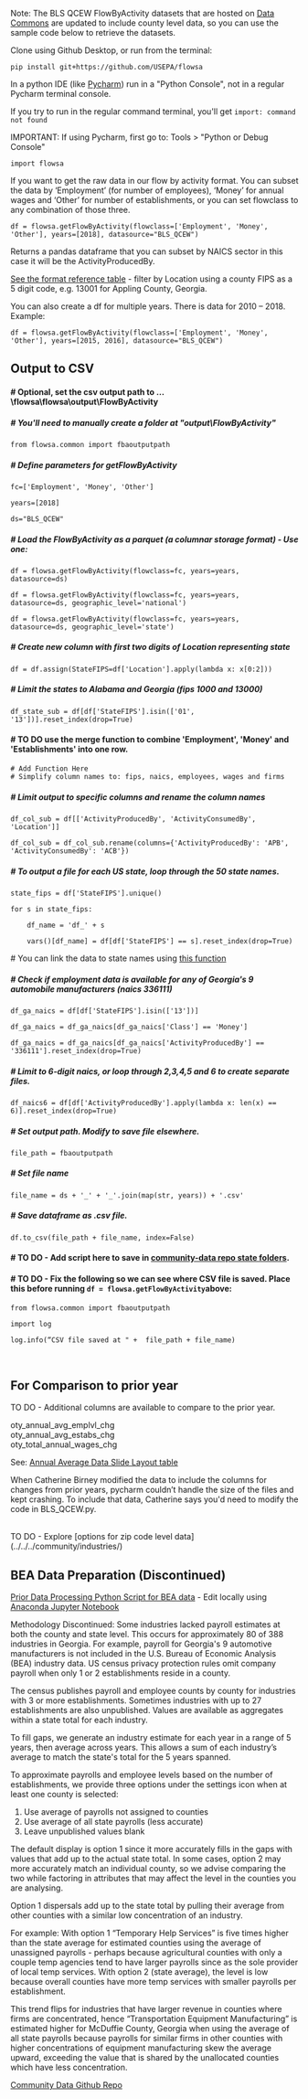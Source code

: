 

Note: The BLS QCEW FlowByActivity datasets that are hosted on [Data Commons](https://datacommons.org/) are updated to include county level data, so you can use the sample code below to retrieve the datasets.  


Clone using Github Desktop, or run from the terminal:

	pip install git+https://github.com/USEPA/flowsa

	 

In a python IDE (like [Pycharm](https://www.jetbrains.com/pycharm/)) run in a "Python Console", not in a regular Pycharm terminal console.  

If you try to run in the regular command terminal, you'll get `import: command not found`  

IMPORTANT: If using Pycharm, first go to: Tools > "Python or Debug Console"  

	import flowsa

	 

If you want to get the raw data in our flow by activity format. You can subset the data by ‘Employment’ (for number of employees),  ‘Money’ for annual wages and ‘Other’ for number of establishments, or you can set flowclass to any combination of those three. 

	 

	df = flowsa.getFlowByActivity(flowclass=['Employment', 'Money', 'Other'], years=[2018], datasource="BLS_QCEW")

	 

Returns a pandas dataframe that you can subset by NAICS sector in this case it will be the ActivityProducedBy.  

[See the format reference table](https://github.com/USEPA/flowsa/blob/master/format%20specs/FlowByActivity.md) - filter by Location using a county FIPS  as a 5 digit code, e.g. 13001 for Appling County, Georgia.  

You can also create a df for multiple years. There is data for 2010 – 2018. Example:  

	df = flowsa.getFlowByActivity(flowclass=['Employment', 'Money', 'Other'], years=[2015, 2016], datasource="BLS_QCEW")


## Output to CSV

#### # Optional, set the csv output path to …\flowsa\flowsa\output\FlowByActivity
##### # You'll need to manually create a folder at "output\FlowByActivity"

	from flowsa.common import fbaoutputpath  

 
##### # Define parameters for getFlowByActivity

	fc=['Employment', 'Money', 'Other']

	years=[2018]

	ds="BLS_QCEW"

 
##### # Load the FlowByActivity as a parquet (a columnar storage format) - Use one:

	df = flowsa.getFlowByActivity(flowclass=fc, years=years, datasource=ds)

	df = flowsa.getFlowByActivity(flowclass=fc, years=years, datasource=ds, geographic_level='national')

	df = flowsa.getFlowByActivity(flowclass=fc, years=years, datasource=ds, geographic_level='state')

##### # Create new column with first two digits of Location representing state

	df = df.assign(StateFIPS=df['Location'].apply(lambda x: x[0:2]))

##### # Limit the states to Alabama and Georgia (fips 1000 and 13000)

	df_state_sub = df[df['StateFIPS'].isin(['01', '13'])].reset_index(drop=True)

#### # TO DO use the merge function to combine 'Employment', 'Money' and 'Establishments' into one row.

	# Add Function Here
	# Simplify column names to: fips, naics, employees, wages and firms

##### # Limit output to specific columns and rename the column names

	df_col_sub = df[['ActivityProducedBy', 'ActivityConsumedBy', 'Location']]

	df_col_sub = df_col_sub.rename(columns={'ActivityProducedBy': 'APB', 'ActivityConsumedBy': 'ACB'})

##### # To output a file for each US state, loop through the 50 state names.

	state_fips = df['StateFIPS'].unique()

	for s in state_fips:

	    df_name = 'df_' + s

    	vars()[df_name] = df[df['StateFIPS'] == s].reset_index(drop=True)

\# You can link the data to state names using [this function](https://github.com/USEPA/flowsa/blob/master/flowsa/common.py#L374)


##### # Check if employment data is available for any of Georgia's 9 automobile manufacturers (naics 336111)

	df_ga_naics = df[df['StateFIPS'].isin(['13'])]

	df_ga_naics = df_ga_naics[df_ga_naics['Class'] == 'Money']

	df_ga_naics = df_ga_naics[df_ga_naics['ActivityProducedBy'] == '336111'].reset_index(drop=True)

##### # Limit to 6-digit naics, or loop through 2,3,4,5 and 6 to create separate files.

	df_naics6 = df[df['ActivityProducedBy'].apply(lambda x: len(x) == 6)].reset_index(drop=True)


##### # Set output path. Modify to save file elsewhere.

	file_path = fbaoutputpath

##### # Set file name

	file_name = ds + '_' + '_'.join(map(str, years)) + '.csv'


##### # Save dataframe as .csv file.

	df.to_csv(file_path + file_name, index=False)

#### # TO DO - Add script here to save in [community-data repo state folders](https://github.com/modelearth/community-data/tree/master/us/state).  

#### # TO DO - Fix the following so we can see where CSV file is saved.  Place this before running `df = flowsa.getFlowByActivity`above:

	from flowsa.common import fbaoutputpath

	import log

	log.info(“CSV file saved at " +  file_path + file_name)



<br>

## For Comparison to prior year

TO DO - Additional columns are available to compare to the prior year.  

oty_annual_avg_emplvl_chg  
oty_annual_avg_estabs_chg  
oty_total_annual_wages_chg 

See: [Annual Average Data Slide Layout table](https://data.bls.gov/cew/doc/access/csv_data_slices.htm)  

When Catherine Birney modified the data to include the columns for changes from prior years, pycharm couldn’t handle the size of the files and kept crashing. To include that data, Catherine says you'd need to modify the code in BLS_QCEW.py.  



<br>
TO DO - Explore [options for zip code level data](../../../community/industries/)  


<br>

## BEA Data Preparation (Discontinued) 

[Prior Data Processing Python Script for BEA data](https://github.com/modelearth/community-data/blob/master/process/python/us_econ.ipynb) - Edit locally using [Anaconda Jupyter Notebook](https://jupyter.org/install)  

Methodology Discontinued: Some industries lacked payroll estimates at both the county and state level.  This occurs for approximately 80 of 388 industries in Georgia. For example, payroll for Georgia's 9 automotive manufacturers is not included in the U.S. Bureau of Economic Analysis (BEA) industry data. US census privacy protection rules omit company payroll when only 1 or 2 establishments reside in a county.  

The census publishes payroll and employee counts by county for industries with 3 or more establishments. Sometimes industries with up to 27 establishments are also unpublished. Values are available as aggregates within a state total for each industry.  

To fill gaps, we generate an industry estimate for each year in a range of 5 years, then average across years. This allows a sum of each industry’s average to match the state's total for the 5 years spanned.  

To approximate payrolls and employee levels based on the number of establishments, we provide three options under the settings icon when at least one county is selected:  

1. Use average of payrolls not assigned to counties  
2. Use average of all state payrolls (less accurate)  
3. Leave unpublished values blank  

The default display is option 1 since it more accurately fills in the gaps with values that add up to the actual state total. In some cases, option 2 may more accurately match an individual county, so we advise comparing the two while factoring in attributes that may affect the level in the counties you are analysing.  

Option 1 dispersals add up to the state total by pulling their average from other counties with a similar low concentration of an industry.  

For example: With option 1 “Temporary Help Services” is five times higher than the state average for estimated counties using the average of unassigned payrolls - perhaps because agricultural counties with only a couple temp agencies tend to have larger payrolls since as the sole provider of local temp services.  With option 2 (state average), the level is low because overall counties have more temp services with smaller payrolls per establishment.  

This trend flips for industries that have larger revenue in counties where firms are concentrated, hence “Transportation Equipment Manufacturing” is estimated higher for McDuffie County, Georgia when using the average of all state payrolls because payrolls for similar firms in other counties with higher concentrations of equipment manufacturing skew the average upward, exceeding the value that is shared by the unallocated counties which have less concentration.  

[Community Data Github Repo](https://github.com/modelearth/community-data/)

<!--
Removed from project list

## Use of BEA commodities to estimate null industries

To protect the privacy of individual firms, the census omits payroll and empolyee count data for some industries at both the state and county level (like Automobile Manufacturing).  For Georgia, there are [89 industries](../community-data/us/state/ga/industries_state13_naics6_0s.tsv) with only the number of establishments available at both the county and state lever. 

The estimates for these omitted industry values could be generated using the state BEA commodity data with the crosswalk file, or an average from other states could be used (as long as each industry has at least one payroll value in another state). 
-->


